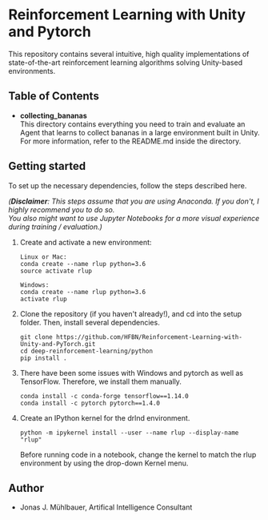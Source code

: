 # Reinforcement Learning with Unity and Pytorch
This repository contains several intuitive, high quality implementations 
of state-of-the-art reinforcement learning algorithms solving Unity-based environments. 

## Table of Contents
- __collecting_bananas__  
  This directory contains everything you need to train and evaluate an Agent that learns to collect 
  bananas in a large environment built in Unity. For more information, refer to the README.md inside the directory.
## Getting started
To set up the necessary dependencies, follow the steps described here.  

_(__Disclaimer__: This steps assume that you are using Anaconda. If you don't, I highly recommend you to do so.  
You also might want to use Jupyter Notebooks for a more visual experience during training / evaluation.)_

1. Create and activate a new environment:  
   ```
   Linux or Mac:
   conda create --name rlup python=3.6
   source activate rlup

   Windows:
   conda create --name rlup python=3.6 
   activate rlup
   ```
2. Clone the repository (if you haven't already!), and cd into the setup folder. Then, install several dependencies.
   ```
   git clone https://github.com/HFBN/Reinforcement-Learning-with-Unity-and-PyTorch.git
   cd deep-reinforcement-learning/python
   pip install .
   ```
3. There have been some issues with Windows and pytorch as well as TensorFlow. Therefore, we install them 
manually.
   ```
   conda install -c conda-forge tensorflow==1.14.0
   conda install -c pytorch pytorch==1.4.0
   ```
4. Create an IPython kernel for the drlnd environment.
   ```
   python -m ipykernel install --user --name rlup --display-name "rlup"
   ```
   Before running code in a notebook, change the kernel to match the rlup environment by using the drop-down Kernel menu.
   
## Author
- Jonas J. Mühlbauer, Artifical Intelligence Consultant